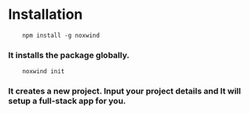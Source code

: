 # Installation

```
    npm install -g noxwind
```

### It installs the package globally.

```
    noxwind init
```

### It creates a new project. Input your project details and It will setup a full-stack app for you.

